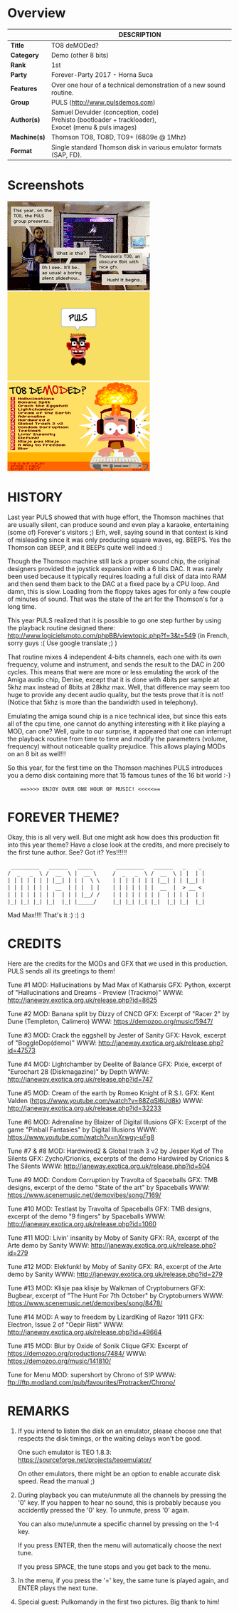 
# Overview

|              | DESCRIPTION                           |
|--------------|---------------------------------------|
|**Title**     | TO8 deMODed?                          |
|**Category**  | Demo (other 8 bits)                   |
|**Rank**      | 1st                                   |
|**Party**     | Forever-Party 2017 - Horna Suca       |
|**Features**  | Over one hour of a technical demonstration of a new sound routine.|
|**Group**     | PULS (http://www.pulsdemos.com)       |
|**Author(s)** | Samuel Devulder (conception, code) <br>Prehisto (bootloader + trackloader), <br>Exocet (menu & puls images)|
|**Machine(s)**| Thomson TO8, TO8D, TO9+ (6809e @ 1Mhz)|
|**Format**    | Single standard Thomson disk in various emulator formats (SAP, FD).|

# Screenshots

![Screenshot](img/pulko9.png)
![Screenshot](img/puls.gif)
![Screenshot](img/menu.gif)

# HISTORY

Last year PULS showed that with huge effort, the Thomson machines
that are usually silent, can produce sound and even play a karaoke,
entertaining (some of) Forever's visitors ;) Erh, well, saying
sound in that context is kind of misleading since it was only
producing square waves, eg. BEEPS. Yes the Thomson can BEEP, and
it BEEPs quite well indeed :)

Though the Thomson machine still lack a proper sound chip, the
original designers provided the joystick expansion with a 6 bits
DAC. It was rarely been used because it typically requires loading
a full disk of data into RAM and then send them back to the DAC at
a fixed pace by a CPU loop. And damn, this is slow. Loading from
the floppy takes ages for only a few couple of minutes of sound.
That was the state of the art for the Thomson's for a long time.

This year PULS realized that it is possible to go one step further
by using the playback routine designed there:
    http://www.logicielsmoto.com/phpBB/viewtopic.php?f=3&t=549
    (in French, sorry guys :( Use google translate ;) )

That routine mixes 4 independent 4-bits channels, each one with
its own frequency, volume and instrument, and sends the result to
the DAC in 200 cycles. This means that were are more or less
emulating the work of the Amiga audio chip, Denise, except that
it is done with 4bits per sample at 5khz max instead of 8bits at
28khz max. Well, that difference may seem too huge to provide any
decent audio quality, but the tests prove that it is not! (Notice
that 5khz is more than the bandwidth used in telephony).

Emulating the amiga sound chip is a nice technical idea, but since
this eats all of the cpu time, one cannot do anything interesting
with it like playing a MOD, can one? Well, quite to our surprise,
it appeared that one can interrupt the playback routine from time
to time and modify the parameters (volume, frequency) without
noticeable quality prejudice. This allows playing MODs on an 8 bit
as well!!!

So this year, for the first time on the Thomson machines PULS
introduces you a demo disk containing more that 15 famous tunes
of the 16 bit world :-)

        ==>>>> ENJOY OVER ONE HOUR OF MUSIC! <<<<<==

# FOREVER THEME?

Okay, this is all very well. But one might ask how does this
production fit into this year theme? Have a close look at
the credits, and more precisely to the first tune author. See?
Got it? Yes!!!!!!
```
 _________   ______   _____       _________   ______   _    _
/  _   _  \ /  __  \ |  __ \     /  _   _  \ /  __  \ | |  | |
| | | | | | | |__| | | |  \ \    | | | | | | | |__| | | |__| |
| | | | | | |  __  | | |  | |    | | | | | | |  __  |  > __ <
| | | | | | | |  | | | |__/ /    | | | | | | | |  | | | |  | |
|_| |_| |_| |_|  |_| |_____/     |_| |_| |_| |_|  |_| |_|  |_|
```
Mad Max!!!! That's it :) :) :)

# CREDITS

Here are the credits for the MODs and GFX that we used in this
production. PULS sends all its greetings to them!

Tune #1
    MOD: Hallucinations
         by Mad Max
         of Katharsis
    GFX: Python, excerpt of "Hallucinations and Dreams -
         Preview (Trackmo)"
    WWW: http://janeway.exotica.org.uk/release.php?id=8625

Tune #2
    MOD: Banana split
         by Dizzy
         of CNCD
    GFX: Excerpt of "Racer 2" by Dune (Templeton, Calimero)
    WWW: https://demozoo.org/music/5947/

Tune #3
    MOD: Crack the eggshell
         by Jester
         of Sanity
    GFX: Havok, excerpt of "BoggleDop(demo)"
    WWW: http://janeway.exotica.org.uk/release.php?id=47573

Tune #4
    MOD: Lightchamber
         by Deelite
         of Balance
    GFX: Pixie, excerpt of "Eurochart 28 (Diskmagazine)"
         by Depth
    WWW: http://janeway.exotica.org.uk/release.php?id=747

Tune #5
    MOD: Cream of the earth
         by Romeo Knight
         of R.S.I.
    GFX: Kent Valden (https://www.youtube.com/watch?v=88ZqSl6Ud8k)
    WWW: http://janeway.exotica.org.uk/release.php?id=32233

Tune #6
    MOD: Adrenaline
         by Blaizer
         of Digital Illusions
    GFX: Excerpt of the game "Pinball Fantasies"
         by Digital Illusions
    WWW: https://www.youtube.com/watch?v=nXrwgy-uFg8

Tune #7 & #8
    MOD: Hardwired2 & Global trash 3 v2
         by Jesper Kyd
         of The Silents
    GFX: Zycho/Crionics, excerpts of the demo Hardwired
         by Crionics & The Silents
    WWW: http://janeway.exotica.org.uk/release.php?id=504

Tune #9
    MOD: Condom Corruption
         by Travolta
         of Spaceballs
    GFX: TMB designs, excerpt of the demo "State of the art"
         by Spaceballs
    WWW: https://www.scenemusic.net/demovibes/song/7169/

Tune #10
    MOD: Testlast
         by Travolta
         of Spaceballs
    GFX: TMB designs, excerpt of the demo "9 fingers"
         by Spaceballs
    WWW: http://janeway.exotica.org.uk/release.php?id=1060

Tune #11
    MOD: Livin' insanity
         by Moby
         of Sanity
    GFX: RA, excerpt of the Arte demo by Sanity
    WWW: http://janeway.exotica.org.uk/release.php?id=279

Tune #12
    MOD: Elekfunk!
         by Moby
         of Sanity
    GFX: RA, excerpt of the Arte demo by Sanity
    WWW: http://janeway.exotica.org.uk/release.php?id=279

Tune #13
    MOD: Klisje paa klisje
         by Walkman
         of Cryptoburners
    GFX: Bugbear, excerpt of "The Hunt For 7th October"
         by Cryptoburners
    WWW: https://www.scenemusic.net/demovibes/song/8478/

Tune #14
    MOD: A way to freedom
         by LizardKing
         of Razor 1911
    GFX: Electron, Issue 2 of "Oepir Risti"
    WWW: http://janeway.exotica.org.uk/release.php?id=49664

Tune #15
    MOD: Blur
         by Oxide
         of Sonik Clique
    GFX: Excerpt of https://demozoo.org/productions/7484/
    WWW: https://demozoo.org/music/141810/

Tune for Menu
    MOD: supershort
         by Chrono
         of S!P
    WWW: ftp://ftp.modland.com/pub/favourites/Protracker/Chrono/

# REMARKS
1) If you intend to listen the disk on an emulator, please
   choose one that respects the disk timings, or the waiting
   delays won't be good.

   One such emulator is TEO 1.8.3:
        https://sourceforge.net/projects/teoemulator/

   On other emulators, there might be an option to enable
   accurate disk speed. Read the manual ;)

2) During playback you can mute/unmute all the channels
   by pressing the '0' key. If you happen to hear no sound,
   this is probably because you accidently pressed the '0'
   key. To unmute, press '0' again.

   You can also mute/unmute a specific channel by pressing
   on the 1-4 key.

   If you press ENTER, then the menu will automatically
   choose the next tune.

   If you press SPACE, the tune stops and you get back to
   the menu.

3) In the menu, if you press the '=' key, the same tune is
   played again, and ENTER plays the next tune.

4) Special guest: Pulkomandy in the first two pictures.
   Big thank to him!
